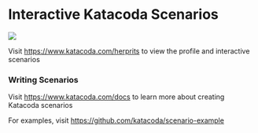 # Interactive Katacoda Scenarios

[![](http://shields.katacoda.com/katacoda/herprits/count.svg)](https://www.katacoda.com/herprits "Get your profile on Katacoda.com")

Visit https://www.katacoda.com/herprits to view the profile and interactive scenarios

### Writing Scenarios
Visit https://www.katacoda.com/docs to learn more about creating Katacoda scenarios

For examples, visit https://github.com/katacoda/scenario-example
